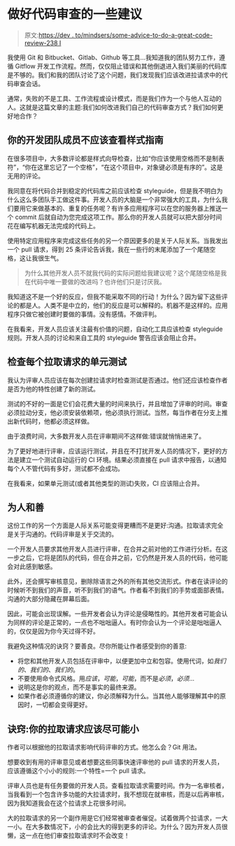 # 做好代码审查的一些建议

> 原文:[https://dev . to/mindsers/some-advice-to-do-a-great-code-review-238 I](https://dev.to/mindsers/some-advice-to-do-a-great-code-review-238i)

我使用 Git 和 Bitbucket、Gitlab、Github 等工具...我知道我的团队努力工作，遵循 Gitflow 开发工作流程。然而，仅仅阻止错误和其他倒退进入我们美丽的代码库是不够的。我们和我的团队讨论了这个问题，我们发现我们应该改进拉请求中的代码审查会话。

通常，失败的不是工具、工作流程或设计模式，而是我们作为一个与他人互动的人。这就是这篇文章的主题:我们如何改进我们自己的代码审查方式？我们如何更好地合作？

## 你的开发团队成员不应该查看样式指南

在很多项目中，大多数评论都是样式向导检查，比如“你应该使用空格而不是制表符”，“你在这里忘记了一个空格”，“在这个项目中，对象键必须是有序的”。这是无用的评论。

我同意在将代码合并到稳定的代码库之前应该检查 styleguide，但是我不明白为什么这么多团队手工做这件事。开发人员的大脑是一个非常强大的工具，为什么我们要用它来做基本的、重复的任务呢？有许多应用程序可以在您的服务器上推送一个 commit 后就自动为您完成这项工作。那么你的开发人员就可以把大部分时间花在编写机器无法完成的代码上。

使用特定应用程序来完成这些任务的另一个原因更多的是关于人际关系。当我发出一个 pull 请求，得到 25 条评论告诉我，我在一些行的末尾添加了一个尾随空格，这让我很生气。

> 为什么其他开发人员不就我代码的实际问题给我建议呢？这个尾随空格是我在代码中唯一要做的改进吗？也许他们只是讨厌我。

我知道这不是一个好的反应，但我不能采取不同的行动！为什么？因为留下这些评论的都是人。人类不是中立的，他们的反应是可以解释的。机器不是这样的。应用程序只做它被创建时要做的事情。没有感情。不做评判。

在我看来，开发人员应该关注最有价值的问题，自动化工具应该检查 styleguide 规则。开发人员的讨论和来自工具的 styleguide 警告应该会阻止合并。

## [](#check-unit-tests-for-each-pull-request)检查每个拉取请求的单元测试

我认为评审人员应该在每次创建拉请求时检查测试是否通过。他们还应该检查作者是否为他的特性创建了新的测试。

测试的不好的一面是它们会花费大量的时间来执行，并且增加了评审的时间。审查必须拉动分支，他必须安装依赖项，他必须执行测试。当然，每当作者在分支上推出新代码时，他都必须这样做。

由于浪费时间，大多数开发人员在评审期间不这样做:错误就悄悄进来了。

为了更好地进行评审，应该运行测试，并且在不打扰开发人员的情况下，更好的方法是建立一个测试自动运行的 CI 环境。结果必须直接在 pull 请求中报告，以通知每个人不管代码有多好，测试都不会成功。

在我看来，如果单元测试(或者其他类型的测试)失败，CI 应该阻止合并。

## [](#be-kind)为人和善

这份工作的另一个方面是人际关系可能变得更糟而不是更好:沟通。拉取请求完全是关于沟通的。代码评审是关于交流的。

一个开发人员要求其他开发人员进行评审，在合并之前对他的工作进行分析。在这一步之后，它将是团队的代码，但在合并之前，它仍然是开发人员的代码，他可能会对此感到敏感。

此外，还会撰写审核意见，删除除语言之外的所有其他交流形式。作者在读评论的时候听不到我们的声音，听不到我们的语气。作者看不到我们的手势或面部表情。沟通的大部分隐藏在屏幕后面。

因此，可能会出现误解。一些开发者会认为评论是侵略性的。其他开发者可能会认为同样的评论是正常的，一点也不咄咄逼人。有时你会认为一个评论是咄咄逼人的，仅仅是因为你今天过得不好。

我避免这种情况的诀窍？要善良。尽你所能让作者感受到你的善意:

*   将您和其他开发人员包括在评审中，以便更加中立和包容。使用代词，如*我们的*、*我们的*、*我们的*。
*   不要使用命令式风格。用*应该*，*可能*，*可能*，而不是*必须*，*必须*...
*   说明这是你的观点，而不是事实的最终来源。
*   如果作者必须遵循你的建议，你必须解释为什么。当其他人能够理解其中的原因时，一切都会变得更好。

## [](#trick-your-pull-requests-should-be-as-small-as-possible)诀窍:你的拉取请求应该尽可能小

作者可以根据他的拉取请求影响代码评审的方式。他怎么会？Git 用法。

想要收到有用的评审意见或者想要这些同事快速评审他的 pull 请求的开发人员，应该遵循这个小小的规则:一个特性=一个 pull 请求。

评审人员也是有任务要做的开发人员。查看拉取请求需要时间。作为一名审核者，当我看到一个包含许多功能的大拉请求时，我不想现在就审核，而是以后再审核，因为我知道我会在这个拉请求上花很多时间。

大的拉取请求的另一个副作用是它们经常被审查者催促。试着做两个拉请求，一大一小。在大多数情况下，小的会比大的得到更多的评论。为什么？因为开发人员很懒，这一点在他们审查拉取请求时不会改变！